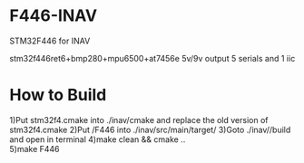 # F446-INAV
STM32F446 for INAV

stm32f446ret6+bmp280+mpu6500+at7456e
5v/9v output
5 serials and 1 iic

# How to Build
1)Put stm32f4.cmake into ./inav/cmake and replace the old version of stm32f4.cmake
2)Put /F446 into ./inav/src/main/target/ 
3)Goto ./inav//build and open in terminal
4)make clean && cmake ..  
5)make F446
